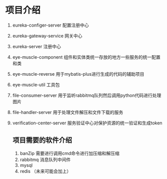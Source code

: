 # 项目介绍

1. eureka-configer-server     配置注册中心
2. eureka-gateway-service     网关中心
3. eureka-server              注册中心
4. eye-muscle-component       组件和实体类统一存放的地方一些服务的统一配置和类
5. eye-muscle-reverse         用于mybatis-plus进行生成的代码的辅助项目
6. eye-muscle-util            工具包
7. file-consumer-server       用于监听rabbitmq队列然后调用python代码进行处理图片
8. file-handler-server        用于处理文件解压和文件下载的服务
9. verification-center-server 服务验证中心对保护资源的统一验证和生成token

   ## 项目需要的软件介绍


   1. banZip 需要进行调用cmd命令进行加压缩和解压缩
   2. rabbitmq 消息队列中间件
   3. mysql
   4. redis （未来可能会加上）
